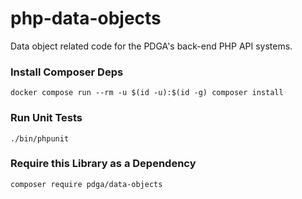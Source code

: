 # php-data-objects

Data object related code for the PDGA's back-end PHP API systems.

### Install Composer Deps

```
docker compose run --rm -u $(id -u):$(id -g) composer install
```

### Run Unit Tests

```
./bin/phpunit
```

### Require this Library as a Dependency

```
composer require pdga/data-objects
```
